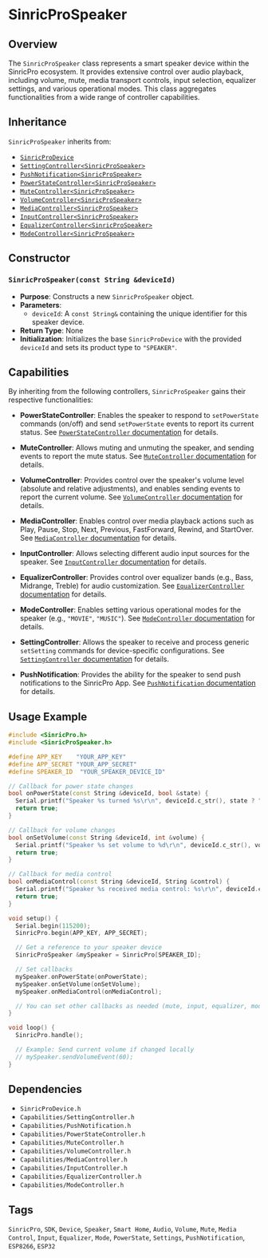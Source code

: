 # SinricProSpeaker

## Overview
The `SinricProSpeaker` class represents a smart speaker device within the SinricPro ecosystem. It provides extensive control over audio playback, including volume, mute, media transport controls, input selection, equalizer settings, and various operational modes. This class aggregates functionalities from a wide range of controller capabilities.

## Inheritance
`SinricProSpeaker` inherits from:
*   [`SinricProDevice`](./class-SinricProDevice.md)
*   [`SettingController<SinricProSpeaker>`](./capability-SettingController.md)
*   [`PushNotification<SinricProSpeaker>`](./capability-PushNotification.md)
*   [`PowerStateController<SinricProSpeaker>`](./capability-PowerStateController.md)
*   [`MuteController<SinricProSpeaker>`](./capability-MuteController.md)
*   [`VolumeController<SinricProSpeaker>`](./capability-VolumeController.md)
*   [`MediaController<SinricProSpeaker>`](./capability-MediaController.md)
*   [`InputController<SinricProSpeaker>`](./capability-InputController.md)
*   [`EqualizerController<SinricProSpeaker>`](./capability-EqualizerController.md)
*   [`ModeController<SinricProSpeaker>`](./capability-ModeController.md)

## Constructor

### `SinricProSpeaker(const String &deviceId)`
*   **Purpose**: Constructs a new `SinricProSpeaker` object.
*   **Parameters**:
    *   `deviceId`: A `const String&` containing the unique identifier for this speaker device.
*   **Return Type**: None
*   **Initialization**: Initializes the base `SinricProDevice` with the provided `deviceId` and sets its product type to `"SPEAKER"`.

## Capabilities
By inheriting from the following controllers, `SinricProSpeaker` gains their respective functionalities:

*   **PowerStateController**: Enables the speaker to respond to `setPowerState` commands (on/off) and send `setPowerState` events to report its current status. See [`PowerStateController` documentation](./capability-PowerStateController.md) for details.

*   **MuteController**: Allows muting and unmuting the speaker, and sending events to report the mute status. See [`MuteController` documentation](./capability-MuteController.md) for details.

*   **VolumeController**: Provides control over the speaker's volume level (absolute and relative adjustments), and enables sending events to report the current volume. See [`VolumeController` documentation](./capability-VolumeController.md) for details.

*   **MediaController**: Enables control over media playback actions such as Play, Pause, Stop, Next, Previous, FastForward, Rewind, and StartOver. See [`MediaController` documentation](./capability-MediaController.md) for details.

*   **InputController**: Allows selecting different audio input sources for the speaker. See [`InputController` documentation](./capability-InputController.md) for details.

*   **EqualizerController**: Provides control over equalizer bands (e.g., Bass, Midrange, Treble) for audio customization. See [`EqualizerController` documentation](./capability-EqualizerController.md) for details.

*   **ModeController**: Enables setting various operational modes for the speaker (e.g., `"MOVIE"`, `"MUSIC"`). See [`ModeController` documentation](./capability-ModeController.md) for details.

*   **SettingController**: Allows the speaker to receive and process generic `setSetting` commands for device-specific configurations. See [`SettingController` documentation](./capability-SettingController.md) for details.

*   **PushNotification**: Provides the ability for the speaker to send push notifications to the SinricPro App. See [`PushNotification` documentation](./capability-PushNotification.md) for details.

## Usage Example
```cpp
#include <SinricPro.h>
#include <SinricProSpeaker.h>

#define APP_KEY    "YOUR_APP_KEY"
#define APP_SECRET "YOUR_APP_SECRET"
#define SPEAKER_ID  "YOUR_SPEAKER_DEVICE_ID"

// Callback for power state changes
bool onPowerState(const String &deviceId, bool &state) {
  Serial.printf("Speaker %s turned %s\r\n", deviceId.c_str(), state ? "ON" : "OFF");
  return true;
}

// Callback for volume changes
bool onSetVolume(const String &deviceId, int &volume) {
  Serial.printf("Speaker %s set volume to %d\r\n", deviceId.c_str(), volume);
  return true;
}

// Callback for media control
bool onMediaControl(const String &deviceId, String &control) {
  Serial.printf("Speaker %s received media control: %s\r\n", deviceId.c_str(), control.c_str());
  return true;
}

void setup() {
  Serial.begin(115200);
  SinricPro.begin(APP_KEY, APP_SECRET);

  // Get a reference to your speaker device
  SinricProSpeaker &mySpeaker = SinricPro[SPEAKER_ID];

  // Set callbacks
  mySpeaker.onPowerState(onPowerState);
  mySpeaker.onSetVolume(onSetVolume);
  mySpeaker.onMediaControl(onMediaControl);

  // You can set other callbacks as needed (mute, input, equalizer, mode, settings, push notifications)
}

void loop() {
  SinricPro.handle();

  // Example: Send current volume if changed locally
  // mySpeaker.sendVolumeEvent(60);
}
```

## Dependencies
*   `SinricProDevice.h`
*   `Capabilities/SettingController.h`
*   `Capabilities/PushNotification.h`
*   `Capabilities/PowerStateController.h`
*   `Capabilities/MuteController.h`
*   `Capabilities/VolumeController.h`
*   `Capabilities/MediaController.h`
*   `Capabilities/InputController.h`
*   `Capabilities/EqualizerController.h`
*   `Capabilities/ModeController.h`

## Tags
`SinricPro`, `SDK`, `Device`, `Speaker`, `Smart Home`, `Audio`, `Volume`, `Mute`, `Media Control`, `Input`, `Equalizer`, `Mode`, `PowerState`, `Settings`, `PushNotification`, `ESP8266`, `ESP32`
